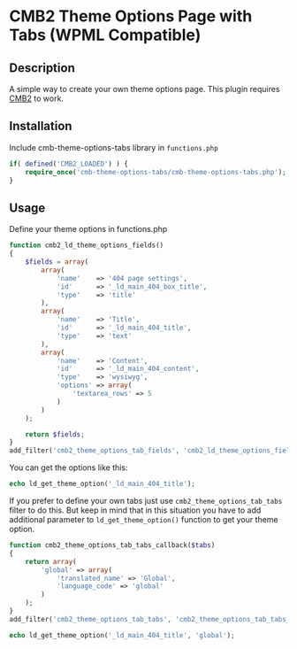 # CMB2 Theme Options Page with Tabs (WPML Compatible)

## Description

A simple way to create your own theme options page. This plugin requires [CMB2](https://github.com/WebDevStudios/CMB2) to work.

## Installation

Include cmb-theme-options-tabs library in `functions.php`

```php
if( defined('CMB2_LOADED') ) {
    require_once('cmb-theme-options-tabs/cmb-theme-options-tabs.php');
}
```

## Usage

Define your theme options in functions.php

```php
function cmb2_ld_theme_options_fields()
{
    $fields = array(
        array(
            'name'    => '404 page settings',
            'id'      => '_ld_main_404_box_title',
            'type'    => 'title'
        ),
        array(
            'name'    => 'Title',
            'id'      => '_ld_main_404_title',
            'type'    => 'text'
        ),
        array(
            'name'    => 'Content',
            'id'      => '_ld_main_404_content',
            'type'    => 'wysiwyg',
            'options' => array(
                'textarea_rows' => 5
            )
        )
    );

    return $fields;
}
add_filter('cmb2_theme_options_tab_fields', 'cmb2_ld_theme_options_fields');
```

You can get the options like this:

```php
echo ld_get_theme_option('_ld_main_404_title');
```

If you prefer to define your own tabs just use `cmb2_theme_options_tab_tabs` filter to do this.
But keep in mind that in this situation you have to add additional parameter to `ld_get_theme_option()` function to get your theme option.

```php
function cmb2_theme_options_tab_tabs_callback($tabs)
{
    return array(
        'global' => array(
            'translated_name' => 'Global',
            'language_code' => 'global'
        )
    );
}
add_filter('cmb2_theme_options_tab_tabs', 'cmb2_theme_options_tab_tabs_callback');

echo ld_get_theme_option('_ld_main_404_title', 'global');

```
